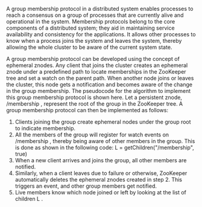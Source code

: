 A group membership protocol in a distributed system enables processes to reach
a consensus on a group of processes that are currently alive and operational in
the system. Membership protocols belong to the core components of a distributed
system; they aid in maintaining service availability and consistency for the
applications. It allows other processes to know when a process joins the system and
leaves the system, thereby allowing the whole cluster to be aware of the current
system state.

A group membership protocol can be
developed using the concept of ephemeral znodes. Any client that joins the cluster
creates an ephemeral znode under a predefined path to locate memberships in the
ZooKeeper tree and set a watch on the parent path. When another node joins or
leaves the cluster, this node gets a notification and becomes aware of the change in
the group membership.
The pseudocode for the algorithm to implement this group membership protocol is
shown here.
Let a persistent znode, /membership , represent the root of the group in the
ZooKeeper tree. A group membership protocol can then be implemented as follows:
1.	 Clients joining the group create ephemeral nodes under the group root to
indicate membership.
2.	 All the members of the group will register for watch events on /membership ,
thereby being aware of other members in the group. This is done as shown in
the following code:
L = getChildren("/membership", true)
3.	 When a new client arrives and joins the group, all other members
are notified.
4.	 Similarly, when a client leaves due to failure or otherwise, ZooKeeper
automatically deletes the ephemeral znodes created in step 2. This triggers
an event, and other group members get notified.
5.	 Live members know which node joined or left by looking at the list
of children L .